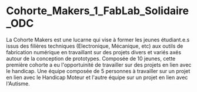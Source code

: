 # Cohorte_Makers_1_FabLab_Solidaire_ODC
La Cohorte Makers est une lucarne qui vise à former les jeunes étudiant.e.s issus des filières techniques (Electronique, Mécanique, etc) aux outils de fabrication numérique en travaillant sur des projets divers et variés axés autour de la conception de prototypes.
Composée de 10 jeunes, cette première cohorte a eu l'opportuinité de travailler sur des projets en lien avec le handicap. Une équipe composée de 5 personnes à travailler sur un projet en lien avec le Handicap Moteur et l'autre équipe sur un projet en lien avec l'Autisme.
